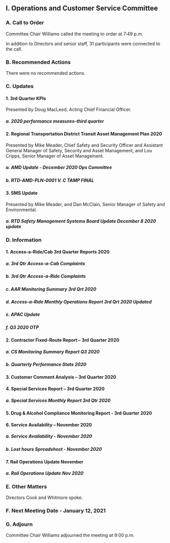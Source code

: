 ## I. Operations and Customer Service Committee

### A. Call to Order

Committee Chair Williams called the meeting to order at 7:49 p.m.

In addition to Directors and senior staff, 31 participants were connected to the call.

### B. Recommended Actions

There were no recommended actions.

### C. Updates

#### 1. 3rd Quarter KPIs

Presented by Doug MacLeod, Acting Chief Financial Officer.

##### a. 2020 performance measures-third quarter

#### 2. Regional Transportation District Transit Asset Management Plan 2020

Presented by Mike Meader, Chief Safety and Security Officer and Assistant General Manager of Safety, Security and Asset Management, and Lou Cripps, Senior Manager of Asset Management.

##### a. AMD Update - December 2020 Ops Committee

##### b. RTD-AMD-PLN-0001 V. C TAMP FINAL

#### 3. SMS Update

Presented by Mike Meader, and Dan McClain, Senior Manager of Safety and Environmental.

##### a. RTD Safety Management Systems Board Update December 8 2020 update

### D. Information

#### 1. Access-a-Ride/Cab 3rd Quarter Reports 2020

##### a. 3rd Qtr Access-a-Cab Complaints

##### b. 3rd Qtr Access-a-Ride Complaints

##### c. AAR Monitoring Summary 3rd Qrt 2020

##### d. Access-a-Ride Monthly Operations Report 3rd Qrt 2020 Updated

##### e. APAC Update

##### f. Q3 2020 OTP

#### 2. Contractor Fixed-Route Report – 3rd Quarter 2020

##### a. CS Monitoring Summary Report Q3 2020

##### b. Quarterly Performance Stats 2020

#### 3. Customer Comment Analysis – 3rd Quarter 2020

#### 4. Special Services Report – 3rd Quarter 2020

##### a. Special Services Monthly Report 3rd Qtr 2020

#### 5. Drug & Alcohol Compliance Monitoring Report - 3rd Quarter 2020

#### 6. Service Availability – November 2020

##### a. Service Availability - November 2020

##### b. Lost hours Spreadsheet - November 2020

#### 7. Rail Operations Update November

##### a. Rail Operations Update Nov 2020

### E. Other Matters

Directors Cook and Whitmore spoke.

### F. Next Meeting Date - January 12, 2021

### G. Adjourn

Committee Chair Williams adjourned the meeting at 9:00 p.m.